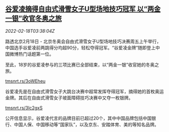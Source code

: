 <!--1645156863000-->
[谷爱凌摘得自由式滑雪女子U型场地技巧冠军 以“两金一银”收官冬奥之旅](https://cn.reuters.com/article/china-player-gu-ailing-0218-idCNKBS2KN094)
------

<div><i>2022-02-18T03:38:04Z</i></div><p>路透北京2月18日 - 北京冬奥会自由式滑雪女子U型场地技巧决赛周五上午举行，中国选手谷爱凌前两跳得分均超90分，轻松夺得冠军。“谷爱凌金牌”随即登上中国微博热门话题第一位。</p><p>至此，18岁的谷爱凌参与的三项比赛已全部结束，以“两金一银”收官她的冬奥之旅。</p><p><a href="https://tmsnrt.rs/3oWEheu">tmsnrt.rs/3oWEheu</a></p><p>谷爱凌先是在自由式滑雪女子大跳台决赛中超常发挥夺得冠军，摘得她的首枚奥运金牌。其后在自由式滑雪女子坡面障碍技巧决赛中又夺一枚银牌。</p><p><a href="https://tmsnrt.rs/3Ic2gxS">tmsnrt.rs/3Ic2gxS</a></p><p>公开信息显示，谷爱凌代言的品牌目前已超过20个，其中中国品牌包括中国银行、中国人保、中国移动等“国家队”，以及京东、安踏体育、美的等知名品牌。</p>
